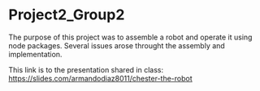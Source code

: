 # Project2_Group2

The purpose of this project was to assemble a robot and operate it using node packages. Several issues arose throught the assembly and implementation. 

This link is to the presentation shared in class: https://slides.com/armandodiaz8011/chester-the-robot
